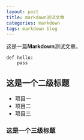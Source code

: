 ```yaml
---
layout: post
title: markdown测试文章
categories: markdown
tags: markdown blog
---
```


这是一篇**Markdown**测试文章。

```
def hello:
    pass
```

## 这是一个二级标题

- 项目一
- 项目二
- 项目三

###  这是一个三级标题
